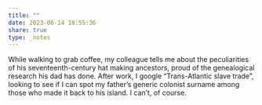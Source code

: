 ```yaml
---
title: ""
date: 2023-06-14 18:55:36
share: true
type: _notes
---
```

While walking to grab coffee, my colleague tells me about the peculiarities of his seventeenth-century hat making ancestors, proud of the genealogical research his dad has done. After work, I google “Trans-Atlantic slave trade”, looking to see if I can spot my father’s generic colonist surname among those who made it back to his island. I can’t, of course. 
